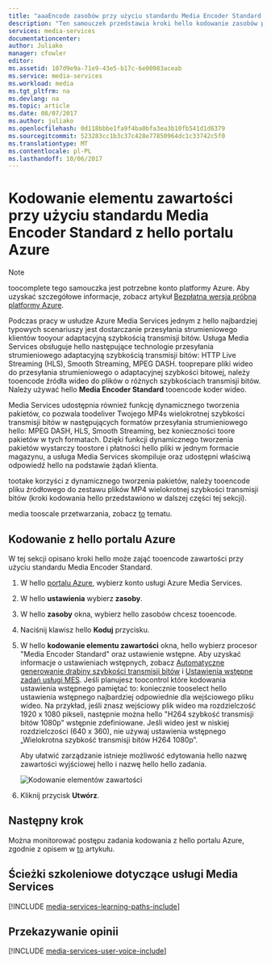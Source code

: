 ```yaml
---
title: "aaaEncode zasobów przy użyciu standardu Media Encoder Standard z hello portalu Azure | Dokumentacja firmy Microsoft"
description: "Ten samouczek przedstawia kroki hello kodowanie zasobów przy użyciu standardu Media Encoder Standard z hello portalu Azure."
services: media-services
documentationcenter: 
author: Juliako
manager: cfowler
editor: 
ms.assetid: 107d9e9a-71e9-43e5-b17c-6e00983aceab
ms.service: media-services
ms.workload: media
ms.tgt_pltfrm: na
ms.devlang: na
ms.topic: article
ms.date: 08/07/2017
ms.author: juliako
ms.openlocfilehash: 0d118bbbe1fa9f4ba0bfa3ea3b10fb541d1d6379
ms.sourcegitcommit: 523283cc1b3c37c428e77850964dc1c33742c5f0
ms.translationtype: MT
ms.contentlocale: pl-PL
ms.lasthandoff: 10/06/2017
---
```

# <a name="encode-an-asset-using-media-encoder-standard-with-hello-azure-portal"></a>Kodowanie elementu zawartości przy użyciu standardu Media Encoder Standard z hello portalu Azure
> [!NOTE]
> toocomplete tego samouczka jest potrzebne konto platformy Azure. Aby uzyskać szczegółowe informacje, zobacz artykuł [Bezpłatna wersja próbna platformy Azure](https://azure.microsoft.com/pricing/free-trial/). 
> 
> 

Podczas pracy w usłudze Azure Media Services jednym z hello najbardziej typowych scenariuszy jest dostarczanie przesyłania strumieniowego klientów tooyour adaptacyjną szybkością transmisji bitów. Usługa Media Services obsługuje hello następujące technologie przesyłania strumieniowego adaptacyjną szybkością transmisji bitów: HTTP Live Streaming (HLS), Smooth Streaming, MPEG DASH. tooprepare pliki wideo do przesyłania strumieniowego o adaptacyjnej szybkości bitowej, należy tooencode źródła wideo do plików o różnych szybkościach transmisji bitów. Należy używać hello **Media Encoder Standard** tooencode koder wideo.  

Media Services udostępnia również funkcję dynamicznego tworzenia pakietów, co pozwala toodeliver Twojego MP4s wielokrotnej szybkości transmisji bitów w następujących formatów przesyłania strumieniowego hello: MPEG DASH, HLS, Smooth Streaming, bez konieczności toore pakietów w tych formatach. Dzięki funkcji dynamicznego tworzenia pakietów wystarczy toostore i płatności hello pliki w jednym formacie magazynu, a usługa Media Services skompiluje oraz udostępni właściwą odpowiedź hello na podstawie żądań klienta.

tootake korzyści z dynamicznego tworzenia pakietów, należy tooencode pliku źródłowego do zestawu plików MP4 wielokrotnej szybkości transmisji bitów (kroki kodowania hello przedstawiono w dalszej części tej sekcji).

media tooscale przetwarzania, zobacz [to](media-services-portal-scale-media-processing.md) tematu.

## <a name="encode-with-hello-azure-portal"></a>Kodowanie z hello portalu Azure
W tej sekcji opisano kroki hello może zająć tooencode zawartości przy użyciu standardu Media Encoder Standard.

1. W hello [portalu Azure](https://portal.azure.com/), wybierz konto usługi Azure Media Services.
2. W hello **ustawienia** wybierz **zasoby**.  
3. W hello **zasoby** okna, wybierz hello zasobów chcesz tooencode.
4. Naciśnij klawisz hello **Koduj** przycisku.
5. W hello **kodowanie elementu zawartości** okna, hello wybierz procesor "Media Encoder Standard" oraz ustawienie wstępne. Aby uzyskać informacje o ustawieniach wstępnych, zobacz [Automatyczne generowanie drabiny szybkości transmisji bitów](media-services-autogen-bitrate-ladder-with-mes.md) i [Ustawienia wstępne zadań usługi MES](media-services-mes-presets-overview.md). Jeśli planujesz toocontrol które kodowania ustawienia wstępnego pamiętać to: koniecznie tooselect hello ustawienia wstępnego najbardziej odpowiednie dla wejściowego pliku wideo. Na przykład, jeśli znasz wejściowy plik wideo ma rozdzielczość 1920 x 1080 pikseli, następnie można hello "H264 szybkość transmisji bitów 1080p" wstępnie zdefiniowane. Jeśli wideo jest w niskiej rozdzielczości (640 x 360), nie używaj ustawienia wstępnego „Wielokrotna szybkość transmisji bitów H264 1080p”.
   
   Aby ułatwić zarządzanie istnieje możliwość edytowania hello nazwę zawartości wyjściowej hello i nazwę hello hello zadania.
   
   ![Kodowanie elementów zawartości](./media/media-services-portal-vod-get-started/media-services-encode1.png)
6. Kliknij przycisk **Utwórz**.

## <a name="next-step"></a>Następny krok
Można monitorować postępu zadania kodowania z hello portalu Azure, zgodnie z opisem w [to](media-services-portal-check-job-progress.md) artykułu.  

## <a name="media-services-learning-paths"></a>Ścieżki szkoleniowe dotyczące usługi Media Services
[!INCLUDE [media-services-learning-paths-include](../../includes/media-services-learning-paths-include.md)]

## <a name="provide-feedback"></a>Przekazywanie opinii
[!INCLUDE [media-services-user-voice-include](../../includes/media-services-user-voice-include.md)]

